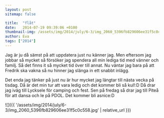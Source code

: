 ```yaml
---
layout: post
sitemap: false

title:  "flåt"
date:   2014-07-19 09:39:06 +0100
thumbnail-img: /assets/img/2014/july/6-3/img_2060_5396fb829606ee31f5c0c558.jpg
author: Eva
tags: ["2014"]
---
```


Jag är ju då sämst på att uppdatera just nu känner jag. Men eftersom jag jobbar så mycket så försöker jag spendera all min lediga tid med vänner och familj. Så det finns it så mycket tid över till annat. Nu väntar jag bara på att Fredrik ska vakna så nu hinner jag slänga in ett snabbt inlägg. 

Det enda jag tänker på just nu är hur mycket jag längtar till nästa vecka på tisdag. Då är det min tur att vara ledig och det kommer bli så kul!:D Då drar jag iväg till Lycksele för camping och fest. Sen på fredag så drar jag till Piteå för att dansa och le på PDOL. Det kommer bli asnice:D

![]({{ '/assets/img/2014/july/6-3/img_2060_5396fb829606ee31f5c0c558.jpg'  | relative_url }})

